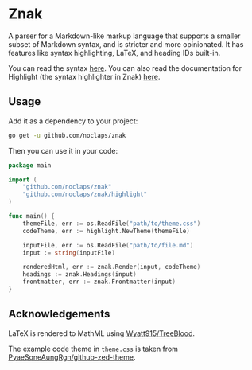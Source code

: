 # Znak

A parser for a Markdown-like markup language that supports a smaller subset of Markdown syntax, and is stricter and more opinionated. It has features like syntax highlighting, LaTeX, and heading IDs built-in.

You can read the syntax [here](./syntax.md). You can also read the documentation for Highlight (the syntax highlighter in Znak) [here](./highlight.md).

## Usage

Add it as a dependency to your project:

```sh
go get -u github.com/noclaps/znak
```

Then you can use it in your code:

```go
package main

import (
	"github.com/noclaps/znak"
	"github.com/noclaps/znak/highlight"
)

func main() {
	themeFile, err := os.ReadFile("path/to/theme.css")
	codeTheme, err := highlight.NewTheme(themeFile)

	inputFile, err := os.ReadFile("path/to/file.md")
	input := string(inputFile)

	renderedHtml, err := znak.Render(input, codeTheme)
	headings := znak.Headings(input)
	frontmatter, err := znak.Frontmatter(input)
}
```

## Acknowledgements

LaTeX is rendered to MathML using [Wyatt915/TreeBlood](https://github.com/Wyatt915/treeblood).

The example code theme in `theme.css` is taken from [PyaeSoneAungRgn/github-zed-theme](https://github.com/PyaeSoneAungRgn/github-zed-theme).
